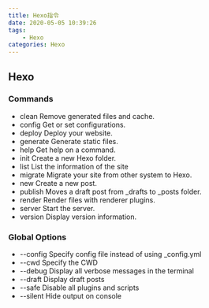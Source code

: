 ```yaml
---
title: Hexo指令
date: 2020-05-05 10:39:26
tags:
    - Hexo
categories: Hexo
---
```


## Hexo

### Commands

-   clean     Remove generated files and cache.
-   config    Get or set configurations.
-   deploy    Deploy your website.
-   generate  Generate static files.
-   help      Get help on a command.
-   init      Create a new Hexo folder.
-   list      List the information of the site
-   migrate   Migrate your site from other system to Hexo.
-   new       Create a new post.
-   publish   Moves a draft post from _drafts to _posts folder.
-   render    Render files with renderer plugins.
-   server    Start the server.
-   version   Display version information.

### Global Options

-   --config  Specify config file instead of using _config.yml
-   --cwd     Specify the CWD
-   --debug   Display all verbose messages in the terminal
-   --draft   Display draft posts
-   --safe    Disable all plugins and scripts
-   --silent  Hide output on console